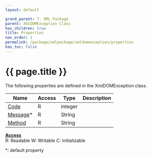 ```yaml
---
layout: default

grand_parent: 7. XML Package
parent: XmlDOMException Class
has_children: true
title: Properties
nav_order: 1
permalink: /package/xmlpackage/xmldomexception/properties
has_toc: false
---
```

# {{ page.title }}

The following properties are defined in the XmlDOMException class.

|Name       | Access | Type   | Description |
|----------	|--------|--------|-------------|
| [Code](/package/xmlpackage/xmldomexception/properties/code) | R | integer |  |
| [Message](/package/xmlpackage/xmldomexception/properties/message)* | R | String |  |
| [Method](/package/xmlpackage/xmldomexception/properties/method) | R | String |  |

<u><b>Access</b></u><br>
R: Readable
W: Writable
C: Initializable

*: default property
